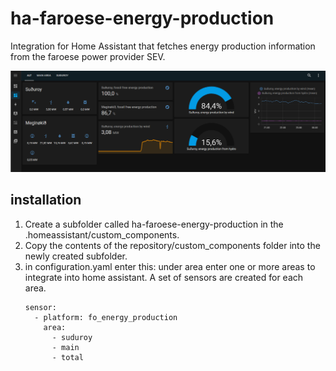 # ha-faroese-energy-production
Integration for Home Assistant that fetches energy production information from the faroese power provider SEV.

![Home assistant dashboard](https://github.com/wentzlau/ha-faroese-energy-production/blob/d1f3f4e466f208bb9738a671f310cae541bc6c39/images/ha-dashboard.png)

## installation
1) Create a subfolder called ha-faroese-energy-production in the .homeassistant/custom_components. 
2) Copy the contents of the repository/custom_components folder into the newly created subfolder.
3) in configuration.yaml enter this:
under area enter one or more areas to integrate into home assistant.
A set of sensors are created for each area.
    ```
    sensor:    
      - platform: fo_energy_production    
        area:    
          - suduroy    
          - main
          - total

